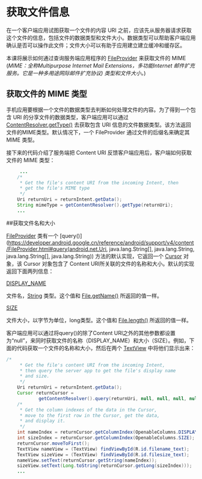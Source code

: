 # 获取文件信息

在一个客户端应用试图获取一个文件的内容 URI 之前，应该先从服务器请求获取这个文件的信息，包括文件的数据类型和文件大小。数据类型可以帮助客户端应用确认是否可以操作此文件；文件大小可以有助于应用建立建立缓冲和缓存区。

本课将展示如何通过查询服务端应用程序的 [FileProvider](https://developer.android.google.cn/reference/android/support/v4/content/FileProvider.html) 来获取文件的 MIME (*MIME：全称Multipurpose Internet Mail Extensions，多功能Internet 邮件扩充服务。它是一种多用途网际邮件扩充协议) 类型和文件大小。*)


## 获取文件的 MIME 类型

手机应用要根据一个文件的数据类型去判断如何处理文件的内容。为了得到一个包含 URI 的分享文件的数据类型，客户端应用可以通过 [ContentResolver.getType()](https://developer.android.google.cn/reference/android/content/ContentResolver.html#getType(android.net.Uri)) 去获取包含 URI 信息的文件数据类型。该方法返回文件的MIME类型。默认情况下，一个 FileProvider 通过文件的后缀名来确定其 MIME 类型。

接下来的代码介绍了服务端把 Content URI 反馈客户端应用后，客户端如何获取文件的 MIME 类型：
   
```java
     ...
    /*
     * Get the file's content URI from the incoming Intent, then
     * get the file's MIME type
     */
    Uri returnUri = returnIntent.getData();
    String mimeType = getContentResolver().getType(returnUri);
    ...
```
##获取文件名和大小

[FileProvider](https://developer.android.google.cn/reference/android/support/v4/content/FileProvider.html) 类有一个 [query()](https://developer.android.google.cn/reference/android/support/v4/content/FileProvider.html#query(android.net.Uri, java.lang.String[], java.lang.String, java.lang.String[], java.lang.String)) 方法的默认实现，它返回一个 [Cursor](https://developer.android.google.cn/reference/android/database/Cursor.html) 对象，该 Cursor 对象包含了 Content URI所关联的文件的名称和大小。默认的实现返回下面两列信息：


[DISPLAY_NAME](https://developer.android.google.cn/reference/android/provider/OpenableColumns.html#DISPLAY_NAME)

文件名，[String](https://developer.android.google.cn/reference/java/lang/String.html) 类型。这个值和 [File.getName()](https://developer.android.google.cn/reference/java/io/File.html#getName()) 所返回的值一样。

[SIZE](https://developer.android.google.cn/reference/android/provider/OpenableColumns.html#SIZE)

文件大小，以字节为单位，long类型。这个值和 [File.length()](https://developer.android.google.cn/reference/java/io/File.html#length()) 所返回的值一样。

客户端应用可以通过将query()的除了Content URI之外的其他参数都设置为“null”，来同时获取文件的名称（DISPLAY_NAME）和大小（SIZE）。例如，下面的代码获取一个文件的名称和大小，然后在两个 [TextView](https://developer.android.google.cn/reference/android/widget/TextView.html) 中将他们显示出来：

```java
/*
     * Get the file's content URI from the incoming Intent,
     * then query the server app to get the file's display name
     * and size.
     */
    Uri returnUri = returnIntent.getData();
    Cursor returnCursor =
            getContentResolver().query(returnUri, null, null, null, null);
    /*
     * Get the column indexes of the data in the Cursor,
     * move to the first row in the Cursor, get the data,
     * and display it.
     */
    int nameIndex = returnCursor.getColumnIndex(OpenableColumns.DISPLAY_NAME);
    int sizeIndex = returnCursor.getColumnIndex(OpenableColumns.SIZE);
    returnCursor.moveToFirst();
    TextView nameView = (TextView) findViewById(R.id.filename_text);
    TextView sizeView = (TextView) findViewById(R.id.filesize_text);
    nameView.setText(returnCursor.getString(nameIndex));
    sizeView.setText(Long.toString(returnCursor.getLong(sizeIndex)));
    ...

```